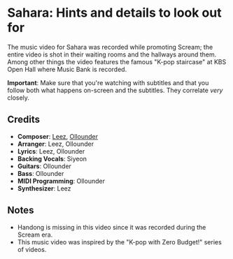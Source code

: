 # Sahara: Hints and details to look out for

The music video for Sahara was recorded while promoting Scream;
the entire video is shot in their waiting rooms and the hallways around them.
Among other things the video features the famous "K-pop staircase" at KBS Open Hall
where Music Bank is recorded.

**Important**: Make sure that you're watching with subtitles and that you follow both what
happens on-screen and the subtitles. They correlate *very* closely.

## Credits

* **Composer**: [Leez](https://www.discogs.com/artist/6450670-Leez-2), [Ollounder](https://www.discogs.com/artist/6450665-Ollounder)
* **Arranger**: Leez, Ollounder
* **Lyrics**: Leez, Ollounder
* **Backing Vocals**: Siyeon
* **Guitars**: Ollounder
* **Bass**: Ollounder
* **MIDI Programming**: Ollounder
* **Synthesizer**: Leez

## Notes

* Handong is missing in this video since it was recorded during the Scream era.
* This music video was inspired by the "K-pop with Zero Budget!" series of videos.
